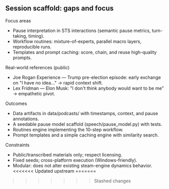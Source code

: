 ## Session scaffold: gaps and focus

Focus areas
- Pause interpretation in STS interactions (semantic pause metrics, turn-taking, timing).
- Workflow routines: mixture-of-experts, parallel macro layers, reproducible runs.
- Templates and prompt caching: score, chain, and reuse high-quality prompts.

Real-world references (public)
- Joe Rogan Experience — Trump pre-election episode: early exchange on "I have no idea..." → rapid context shift.
- Lex Fridman — Elon Musk: "I don't think anybody would want to be me" → empathetic pivot.

Outcomes
- Data artifacts in data/podcasts/ with timestamps, context, and pause annotations.
- A seedable pause model scaffold (speech/pause_model.py) with tests.
- Routines engine implementing the 10-step workflow.
- Prompt templates and a simple caching engine with similarity search.

Constraints
- Public/transcribed materials only; respect licensing.
- Fixed seeds; cross-platform execution (Windows-friendly).
- Modular: does not alter existing steam-engine dynamics behavior.
<<<<<<< Updated upstream
=======



>>>>>>> Stashed changes
